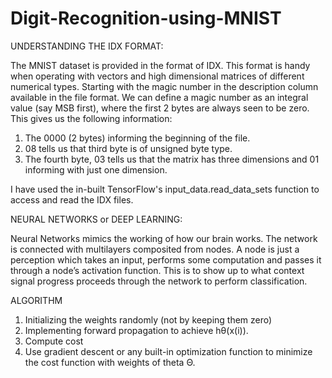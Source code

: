 # Digit-Recognition-using-MNIST

UNDERSTANDING THE IDX FORMAT:

The MNIST dataset is provided in the format of IDX. This format is handy when operating with vectors and high dimensional matrices of different numerical types. Starting with the magic number in the description column available in the file format. We can define a magic number as an integral value (say MSB first), where the first 2 bytes are always seen to be zero. This gives us the following information:
1. The 0000 (2 bytes) informing the beginning of the file.
2. 08 tells us that third byte is of unsigned byte type.
3. The fourth byte, 03 tells us that the matrix has three dimensions and 01 informing with just one dimension.

I have used the in-built TensorFlow's input_data.read_data_sets function to access and read the IDX files.

NEURAL NETWORKS or DEEP LEARNING:

Neural Networks mimics the working of how our brain works. The network is connected with multilayers composited from nodes. A node is just a perception which takes an input, performs some computation and passes it through a node’s activation function. This is to show up to what context signal progress proceeds through the network to perform classification.

ALGORITHM
1. Initializing the weights randomly (not by keeping them zero)
2. Implementing forward propagation to achieve hθ​(x(i)).
3. Compute cost
4. Use gradient descent or any built-in optimization function to minimize the cost function with weights of theta Θ.
